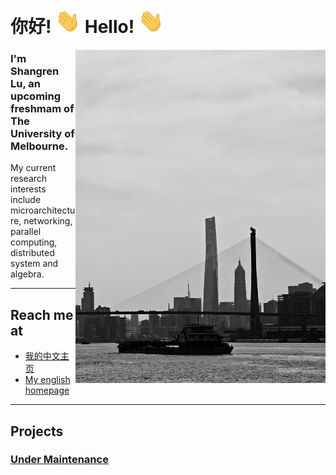 # 你好! <img src="https://github.com/EEddeenn/EEddeenn/blob/main/Hi.gif" width="40px"> Hello! <img src="https://github.com/EEddeenn/EEddeenn/blob/main/Hi.gif" width="40px">

<img align="right" width="400" src="https://github.com/EEddeenn/EEddeenn/blob/main/shanghai.jpg" />

### I'm Shangren Lu, an upcoming freshmam of The University of Melbourne.

My current research interests include microarchitecture, networking, parallel computing, distributed system and algebra.

---

## Reach me at
- [我的中文主页](https://shangrenlu.cn)
- [My english homepage](https://shangren.lu)

---

## Projects
### [Under Maintenance](https://projects.shangren.lu)